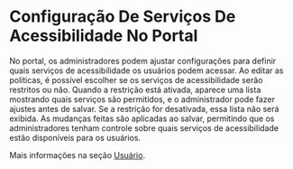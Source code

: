 # Configuração De Serviços De Acessibilidade No Portal

No portal, os administradores podem ajustar configurações para definir quais serviços de acessibilidade os usuários podem acessar. Ao editar as políticas, é possível escolher se os serviços de acessibilidade serão restritos ou não. Quando a restrição está ativada, aparece uma lista mostrando quais serviços são permitidos, e o administrador pode fazer ajustes antes de salvar. Se a restrição for desativada, essa lista não será exibida. As mudanças feitas são aplicadas ao salvar, permitindo que os administradores tenham controle sobre quais serviços de acessibilidade estão disponíveis para os usuários.

Mais informações na seção [Usuário](../../portal/configuracoes/gerenciar-politicas/editar-politica-android/configuracoes-gerais/usuario.md).
